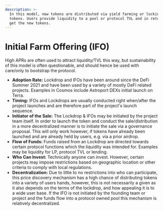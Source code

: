 ```yaml
---
description: >-
  In this model, new tokens are distributed via yield farming or locking up
  tokens. Users provide liquidity to a pool or protocol TVL and in return, they
  get the new tokens.
---
```


# Initial Farm Offering (IFO)

High APRs are often used to attract liquidity/TVL this way, but sustainability of this model is often questionable, and should hence be used with care/only to bootstrap the protocol.

* **Adoption Rate:** Lockdrop and IFOs have been around since the DeFi Summer 2021 and have been used by a variety of mostly DeFi related projects. Examples in Cosmos include Astroport DEXs initial launch on Terra.
* **Timing:** IFOs and Lockdrops are usually conducted right when/after the project launches and are therefore part of the project's launch sequence.
* **Initiator of the Sale:** The Lockdrop & IFOs may be initiated by the project team itself. In order to launch the token and conduct the sale/distribution in a more decentralized manner is to initiate the sale via a governance proposal. This will only work however, if tokens have already been launched and are already held by users, e.g. via a prior airdrop.
* **Flow of Funds:** Funds raised from an Lockdrop are directed towards certain protocol functions which the liquidity was intended for. Examples may be liquidity for LP, protocol TVL or lending.
* **Who Can Invest:** Technically anyone can invest. However, certain projects may impose restrictions based on geographic location or other criteria to comply with local regulations.
* **Decentralization:** Due to little to no restrictions into who can participate, this price discovery mechanism has a high chance of distributing tokens into a variety of users hands, however, this is not necessarily a given as it also depends on the terms of the lockdrop, and how appealing it is to a wide user base. If the IFO is not initiated by the founding team or project and the funds flow into a protocol owned pool this mechanism is relatively decentralized.
